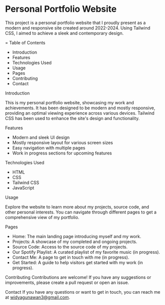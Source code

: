 # Personal Portfolio Website
This project is a personal portfolio website that I proudly present as a modern and responsive site created around 2022-2024. Using Tailwind CSS, I aimed to achieve a sleek and contemporary design.

= Table of Contents

- Introduction
- Features
- Technologies Used
- Usage
- Pages
- Contributing
- Contact

Introduction

This is my personal portfolio website, showcasing my work and achievements. It has been designed to be modern and mostly responsive, providing an optimal viewing experience across various devices. Tailwind CSS has been used to enhance the site's design and functionality.

Features

- Modern and sleek UI design
- Mostly responsive layout for various screen sizes
- Easy navigation with multiple pages
- Work in progress sections for upcoming features

Technologies Used

- HTML
- CSS
- Tailwind CSS
- JavaScript

Usage

Explore the website to learn more about my projects, source code, and other personal interests. You can navigate through different pages to get a comprehensive view of my portfolio.

Pages

- Home: The main landing page introducing myself and my work.
- Projects: A showcase of my completed and ongoing projects.
- Source Code: Access to the source code of my projects.
- Our Spotify Playlist: A curated playlist of my favorite music (in progress).
- Contact Me: A page to get in touch with me (in progress).
- Get Started: A guide to help visitors get started with my work (in progress).

Contributing
Contributions are welcome! If you have any suggestions or improvements, please create a pull request or open an issue.

Contact
If you have any questions or want to get in touch, you can reach me at widyagunawan3@gmail.com.
